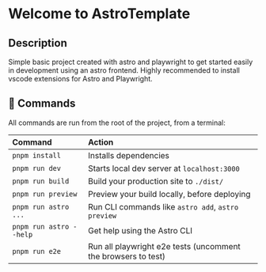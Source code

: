 # Welcome to AstroTemplate

## Description

Simple basic project created with astro and playwright to get started easily in development using an astro frontend. Highly recommended to install vscode extensions for Astro and Playwright.

## 🧞 Commands

All commands are run from the root of the project, from a terminal:

| Command                 | Action                                                        |
| :---------------------  | :-----------------------------------------------------------  |
| `pnpm install`          | Installs dependencies                                         |
| `pnpm run dev`          | Starts local dev server at `localhost:3000`                   |
| `pnpm run build`        | Build your production site to `./dist/`                       |
| `pnpm run preview`      | Preview your build locally, before deploying                  |
| `pnpm run astro ...`    | Run CLI commands like `astro add`, `astro preview`            |
| `pnpm run astro --help` | Get help using the Astro CLI                                  |
| `pnpm run e2e`          | Run all playwright e2e tests (uncomment the browsers to test) |
